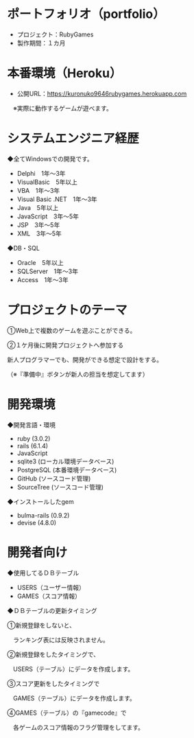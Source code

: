 # ポートフォリオ（portfolio）
* プロジェクト：RubyGames
* 製作期間：１カ月

# 本番環境（Heroku）
* 公開URL：https://kuronuko9646rubygames.herokuapp.com

　※実際に動作するゲームが遊べます。

# システムエンジニア経歴
◆全てWindowsでの開発です。
* Delphi　1年～3年
* VisualBasic　5年以上
* VBA　1年～3年
* Visual Basic .NET　1年～3年
* Java　5年以上
* JavaScript　3年～5年
* JSP　3年～5年
* XML　3年～5年

◆DB・SQL
* Oracle　5年以上
* SQLServer　1年～3年
* Access　1年～3年

# プロジェクトのテーマ
①Web上で複数のゲームを遊ぶことができる。

②１ケ月後に開発プロジェクトへ参加する

  新人プログラマーでも、開発ができる想定で設計をする。

（※『準備中』ボタンが新人の担当を想定してます）

# 開発環境
◆開発言語・環境
* ruby (3.0.2)
* rails (6.1.4)
* JavaScript
* sqlite3 (ローカル環境データベース)
* PostgreSQL (本番環境データベース)
* GitHub (ソースコード管理)
* SourceTree (ソースコード管理)

◆インストールしたgem
* bulma-rails (0.9.2)
* devise (4.8.0)

# 開発者向け
◆使用してるＤＢテーブル
* USERS（ユーザー情報）
* GAMES（スコア情報）

◆ＤＢテーブルの更新タイミング

①新規登録をしないと、

　ランキング表には反映されません。

②新規登録をしたタイミングで、

　USERS（テーブル）にデータを作成します。

③スコア更新をしたタイミングで

　GAMES（テーブル）にデータを作成します。

④GAMES（テーブル）の『gamecode』で

　各ゲームのスコア情報のフラグ管理をしてます。
